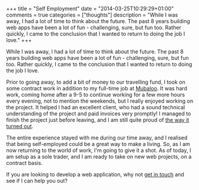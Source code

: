 +++
title = "Self Employment"
date = "2014-03-25T10:29:29+01:00"
comments = true
categories = ["thoughts"]
description = "While I was away, I had a lot of time to think about the future. The past 8 years building web apps have been a lot of fun - challenging, sure, but fun too. Rather quickly, I came to the conclusion that I wanted to return to doing the job I love."
+++

While I was away, I had a lot of time to think about the future. The past 8 years building web apps have been a lot of fun - challenging, sure, but fun too. Rather quickly, I came to the conclusion that I wanted to return to doing the job I love.

<!-- more -->

Prior to going away, to add a bit of money to our travelling fund, I took on some contract work in addition to my full-time job at [Mubaloo](http://mubaloo.com). It was hard work, coming home after a 9-5 to continue working for a few more hours every evening, not to mention the weekends, but I really enjoyed working on the project. It helped I had an excellent client, who had a sound technical understanding of the project and paid invoices very promptly! I managed to finish the project just before leaving, and I am still quite proud of [the way it turned out](http://torpio.com/app).

The entire experience stayed with me during our time away, and I realised that being self-employed could be a great way to make a living. So, as I am now returning to the world of work, I'm going to give it a shot. As of today, I am setup as a sole trader, and I am ready to take on new web projects, on a contract basis.

If you are looking to develop a web application, why not [get in touch](mailto:fiznool@gmail.com) and see if I can help you out?